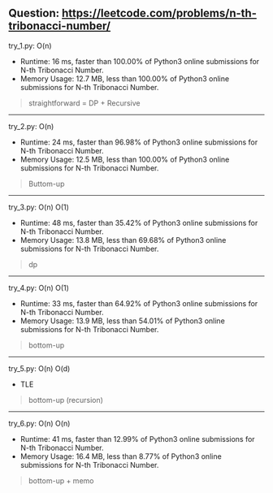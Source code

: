 Question: https://leetcode.com/problems/n-th-tribonacci-number/
---

try_1.py: O(n)

* Runtime: 16 ms, faster than 100.00% of Python3 online submissions for N-th Tribonacci Number.
* Memory Usage: 12.7 MB, less than 100.00% of Python3 online submissions for N-th Tribonacci Number.

> straightforward = DP + Recursive

---

try_2.py: O(n)

* Runtime: 24 ms, faster than 96.98% of Python3 online submissions for N-th Tribonacci Number.
* Memory Usage: 12.5 MB, less than 100.00% of Python3 online submissions for N-th Tribonacci Number.

> Buttom-up

---

try_3.py: O(n) O(1)

* Runtime: 48 ms, faster than 35.42% of Python3 online submissions for N-th Tribonacci Number.
* Memory Usage: 13.8 MB, less than 69.68% of Python3 online submissions for N-th Tribonacci Number.

> dp

---

try_4.py: O(n) O(1)

* Runtime: 33 ms, faster than 64.92% of Python3 online submissions for N-th Tribonacci Number.
* Memory Usage: 13.9 MB, less than 54.01% of Python3 online submissions for N-th Tribonacci Number.

> bottom-up

---

try_5.py: O(n) O(d)

* TLE

> bottom-up (recursion)

---

try_6.py: O(n) O(n)

* Runtime: 41 ms, faster than 12.99% of Python3 online submissions for N-th Tribonacci Number.
* Memory Usage: 16.4 MB, less than 8.77% of Python3 online submissions for N-th Tribonacci Number.

> bottom-up + memo
